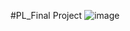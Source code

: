 #PL_Final Project
![image](https://github.com/RonanSoriano/FINAL-PROJECT-TOPL_CELAJES_JIMENEZ_SORIANO/assets/142371669/9c0722fe-308f-459c-8923-99449387e33d)
